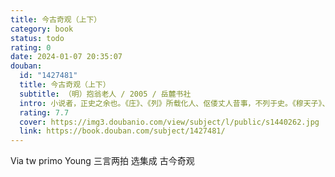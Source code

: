 ```yaml
---
title: 今古奇观（上下）
category: book
status: todo
rating: 0
date: 2024-01-07 20:35:07
douban:
  id: "1427481"
  title: 今古奇观（上下）
  subtitle: （明）抱翁老人 / 2005 / 岳麓书社
  intro: 小说者，正史之余也。《庄》、《列》所载化人、伛偻丈人昔事，不列于史。《穆天子》、《四公传》、《吴越春秋》，皆小说之类也。《开元遗事》、《红线》、《无双》、《香丸》、《隐娘》诸传，《睽车》、《夷坚》各志，名为小说，而其文雅驯，闾阎罕能道之。代人黄繙绰、敬新磨等，搬演杂剧，隐讽时事，事属乌有，虽通于俗，其本不传。至有宋，孝是以天下养太上，命传从访民间奇事，日进一回，谓之说话人，而通俗演义一种，乃始盛行。然事多鄙俚，加以忌讳，读之嚼蜡，殊不足观。元施、罗二公，大杨斯道，《水浒》、《三国》，奇奇正正，河汉无极。论者以二集配《伯喈》、《西厢》传奇，号四大书，厥现伟矣。迫于皇明，文治聿新，作者竞爽，勿论廊庙鸿编，即稗官野史，卓然*绝千古，说书一家，亦有专门。然《金瓶》书而，贻讥於诲淫；《西游》、《西洋》，逞臆于画鬼。无关风化，奚取连篇？墨憨斋增补《平妖》，穷工极变，不失本未，其技在《水浒》、《三国》之间。至所纂《喻世》、《警世》、《醒世》三言，极摹人情世态之歧，备写悲欢离合立致，可谓钦异拔新，洞心骇目。而曲终奏雅，归于厚俗。即空观主人壶矢代兴，爱有《拍案惊奇》两刻，颇费搜获，足供谈麈。合之大二百种，卷性浩繁，观览难周；且罗辑取盈，安得事事皆奇。辟如印累累，经若苦，虽公选之世，宁无一二具臣充位。余拟拔其尤百回，重加绣梓，以成巨览，而抱瓮老人先得我心，选别四十种，名为《今古奇观》。夫蜃楼海市，焰山火井，现非不奇，然非耳目经见之事，未免为疑冰之虫。故夫天下之真奇，在未有不出于庸常者也。仁义礼智，谓之常心；忠孝节烈，谓之常行；善恶果报，谓之常理；圣贤豪杰，谓之常人。然常心不多葆，常行不多修，常理不多见，常人不多见，则相与惊而道之。闻者或悲或叹，或喜或愕。其善者知劝，而不善者亦有所惭恧惊惕，以共成风化之美。则夫动人以至奇者，乃训人以至常者也。吾安知闾阎之务不通于廊庙，稗秕之语不符干正史？若作吞刀吐火、冬雷夏冰例观，是引人云雾，全无是处。吾以望之善读小说者。姑苏笑花主人漫题
  rating: 7.7
  cover: https://img3.doubanio.com/view/subject/l/public/s1440262.jpg
  link: https://book.douban.com/subject/1427481/
---
```


Via tw primo Young 三言两拍 选集成 古今奇观